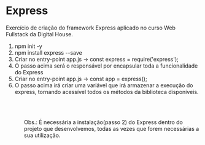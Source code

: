 # Express
Exercício de criação do framework Express aplicado no curso Web Fullstack da Digital House.

<ol>
    <li>npm init -y</li>
    <li>npm install express --save</li>
    <li>Criar no entry-point app.js -> const express = require('express');</li>
    <li>O passo acima será o responsável por encapsular toda a funcionalidade do Express</li>
    <li>Criar no entry-point app.js -> const app = express();</li>
    <li>O passo acima irá criar uma variável que irá armazenar a execução do express, tornando acessível todos os métodos da biblioteca disponíveis.</li>
<ol>
<br>
<br>
<p>Obs.: É necessária a instalação(passo 2) do Express dentro do projeto que desenvolvemos, todas as vezes que forem necessárias a sua utilização.</p>
